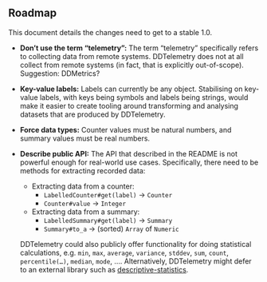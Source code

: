 ## Roadmap

This document details the changes need to get to a stable 1.0.

*   **Don’t use the term “telemetry”:** The term “telemetry” specifically refers to collecting data from remote systems. DDTelemetry does not at all collect from remote systems (in fact, that is explicitly out-of-scope). Suggestion: DDMetrics?

*   **Key-value labels:** Labels can currently be any object. Stabilising on key-value labels, with keys being symbols and labels being strings, would make it easier to create tooling around transforming and analysing datasets that are produced by DDTelemetry.

*   **Force data types:** Counter values must be natural numbers, and summary values must be real numbers.

*   **Describe public API:** The API that described in the README is not powerful enough for real-world use cases. Specifically, there need to be methods for extracting recorded data:

    * Extracting data from a counter:
        * `LabelledCounter#get(label)` &rarr; `Counter`
        * `Counter#value` &rarr; `Integer`
    * Extracting data from a summary:
        * `LabelledSummary#get(label)` &rarr; `Summary`
        * `Summary#to_a` &rarr; (sorted) `Array` of `Numeric`

    DDTelemetry could also publicly offer functionality for doing statistical calculations, e.g. `min`, `max`, `average`, `variance`, `stddev`, `sum`, `count`, `percentile(…)`, `median`, `mode`, …. Alternatively, DDTelemetry might defer to an external library such as [descriptive-statistics](https://github.com/jtescher/descriptive-statistics).

